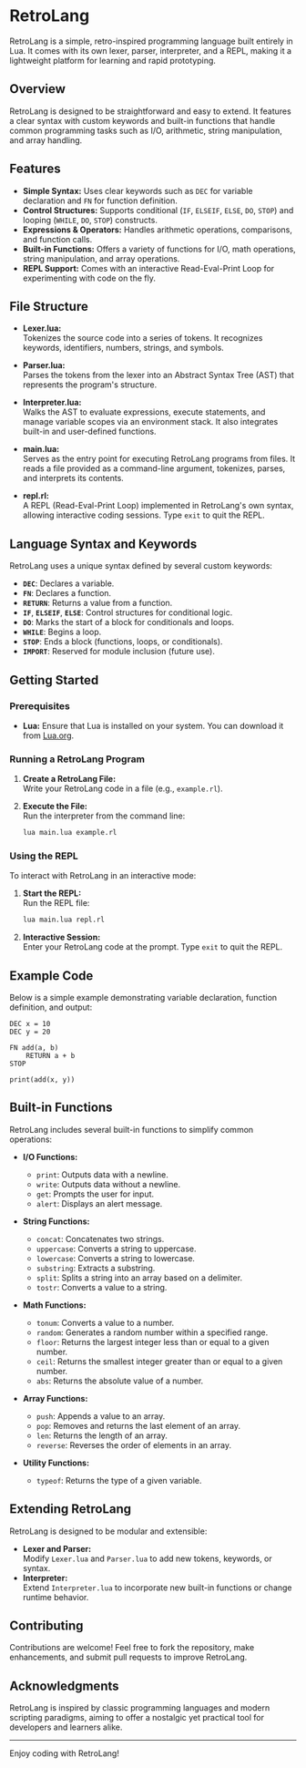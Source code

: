# RetroLang

RetroLang is a simple, retro-inspired programming language built entirely in Lua. It comes with its own lexer, parser, interpreter, and a REPL, making it a lightweight platform for learning and rapid prototyping.

## Overview

RetroLang is designed to be straightforward and easy to extend. It features a clear syntax with custom keywords and built-in functions that handle common programming tasks such as I/O, arithmetic, string manipulation, and array handling.

## Features

- **Simple Syntax:** Uses clear keywords such as `DEC` for variable declaration and `FN` for function definition.
- **Control Structures:** Supports conditional (`IF`, `ELSEIF`, `ELSE`, `DO`, `STOP`) and looping (`WHILE`, `DO`, `STOP`) constructs.
- **Expressions & Operators:** Handles arithmetic operations, comparisons, and function calls.
- **Built-in Functions:** Offers a variety of functions for I/O, math operations, string manipulation, and array operations.
- **REPL Support:** Comes with an interactive Read-Eval-Print Loop for experimenting with code on the fly.

## File Structure

- **Lexer.lua:**  
  Tokenizes the source code into a series of tokens. It recognizes keywords, identifiers, numbers, strings, and symbols.

- **Parser.lua:**  
  Parses the tokens from the lexer into an Abstract Syntax Tree (AST) that represents the program's structure.

- **Interpreter.lua:**  
  Walks the AST to evaluate expressions, execute statements, and manage variable scopes via an environment stack. It also integrates built-in and user-defined functions.

- **main.lua:**  
  Serves as the entry point for executing RetroLang programs from files. It reads a file provided as a command-line argument, tokenizes, parses, and interprets its contents.

- **repl.rl:**  
  A REPL (Read-Eval-Print Loop) implemented in RetroLang's own syntax, allowing interactive coding sessions. Type `exit` to quit the REPL.

## Language Syntax and Keywords

RetroLang uses a unique syntax defined by several custom keywords:

- **`DEC`**: Declares a variable.
- **`FN`**: Declares a function.
- **`RETURN`**: Returns a value from a function.
- **`IF`**, **`ELSEIF`**, **`ELSE`**: Control structures for conditional logic.
- **`DO`**: Marks the start of a block for conditionals and loops.
- **`WHILE`**: Begins a loop.
- **`STOP`**: Ends a block (functions, loops, or conditionals).
- **`IMPORT`**: Reserved for module inclusion (future use).

## Getting Started

### Prerequisites

- **Lua:** Ensure that Lua is installed on your system. You can download it from [Lua.org](https://www.lua.org/).

### Running a RetroLang Program

1. **Create a RetroLang File:**  
   Write your RetroLang code in a file (e.g., `example.rl`).

2. **Execute the File:**  
   Run the interpreter from the command line:
   ```bash
   lua main.lua example.rl
   ```
### Using the REPL

To interact with RetroLang in an interactive mode:

1. **Start the REPL:**  
   Run the REPL file:
   ```bash
   lua main.lua repl.rl
   ```

2. **Interactive Session:**  
   Enter your RetroLang code at the prompt. Type `exit` to quit the REPL.

## Example Code

Below is a simple example demonstrating variable declaration, function definition, and output:
```retro
DEC x = 10
DEC y = 20

FN add(a, b)
    RETURN a + b
STOP

print(add(x, y))
```

## Built-in Functions

RetroLang includes several built-in functions to simplify common operations:

- **I/O Functions:**
  - `print`: Outputs data with a newline.
  - `write`: Outputs data without a newline.
  - `get`: Prompts the user for input.
  - `alert`: Displays an alert message.

- **String Functions:**
  - `concat`: Concatenates two strings.
  - `uppercase`: Converts a string to uppercase.
  - `lowercase`: Converts a string to lowercase.
  - `substring`: Extracts a substring.
  - `split`: Splits a string into an array based on a delimiter.
  - `tostr`: Converts a value to a string.

- **Math Functions:**
  - `tonum`: Converts a value to a number.
  - `random`: Generates a random number within a specified range.
  - `floor`: Returns the largest integer less than or equal to a given number.
  - `ceil`: Returns the smallest integer greater than or equal to a given number.
  - `abs`: Returns the absolute value of a number.

- **Array Functions:**
  - `push`: Appends a value to an array.
  - `pop`: Removes and returns the last element of an array.
  - `len`: Returns the length of an array.
  - `reverse`: Reverses the order of elements in an array.

- **Utility Functions:**
  - `typeof`: Returns the type of a given variable.

## Extending RetroLang

RetroLang is designed to be modular and extensible:
- **Lexer and Parser:**  
  Modify `Lexer.lua` and `Parser.lua` to add new tokens, keywords, or syntax.
- **Interpreter:**  
  Extend `Interpreter.lua` to incorporate new built-in functions or change runtime behavior.

## Contributing

Contributions are welcome! Feel free to fork the repository, make enhancements, and submit pull requests to improve RetroLang.

## Acknowledgments

RetroLang is inspired by classic programming languages and modern scripting paradigms, aiming to offer a nostalgic yet practical tool for developers and learners alike.

---

Enjoy coding with RetroLang!
